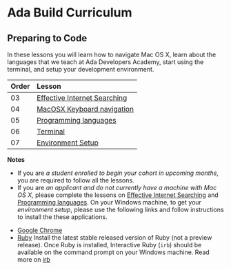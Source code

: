 # Ada Build Curriculum

## Preparing to Code

In these lessons you will learn how to navigate Mac OS X, learn about the languages that we teach at Ada Developers Academy, start using the terminal, and setup your development environment.

| Order | Lesson                                                |
| :---- | :---------------------------------------------------- |
| 03    | [Effective Internet Searching](./internet-searching/) |
| 04    | [MacOSX Keyboard navigation](./keyboard-navigation/)  |
| 05    | [Programming languages](./ada-languages)              |
| 06    | [Terminal](./terminal/)                               |
| 07    | [Environment Setup](./environment-setup/)             |

**Notes**
* If you are *a student enrolled to begin your cohort in upcoming months*, you are required to follow all the lessons.
* If you are *an applicant and do not currently have a machine with Mac OS X*, please complete the lessons on [Effective Internet Searching](./internet-searching/) and [Programming languages](./ada-languages). On your Windows machine, to get your *environment setup*, please use the following links and follow instructions to install the these applications.
- [Google Chrome](https://www.google.com/chrome/)
- [Ruby](https://www.ruby-lang.org/en/documentation/installation/#rubyinstaller) Install the latest stable released version of Ruby (not a preview release). Once Ruby is installed, Interactive Ruby (`irb`) should be available on the command prompt on your Windows machine. Read more on [irb](https://github.com/Ada-Developers-Academy/build/tree/master/preparing-to-code/environment-setup#interactive-ruby)

